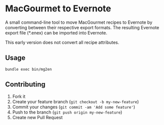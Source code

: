 # MacGourmet to Evernote

A small command-line tool to move MacGourmet recipes to Evernote by converting
between their respective export formats. The resulting Evernote export file
(*.enex) can be imported into Evernote.

This early version does not convert all recipe attributes.

## Usage

`bundle exec bin/mg2en`

## Contributing

1. Fork it
2. Create your feature branch (`git checkout -b my-new-feature`)
3. Commit your changes (`git commit -am 'Add some feature'`)
4. Push to the branch (`git push origin my-new-feature`)
5. Create new Pull Request
